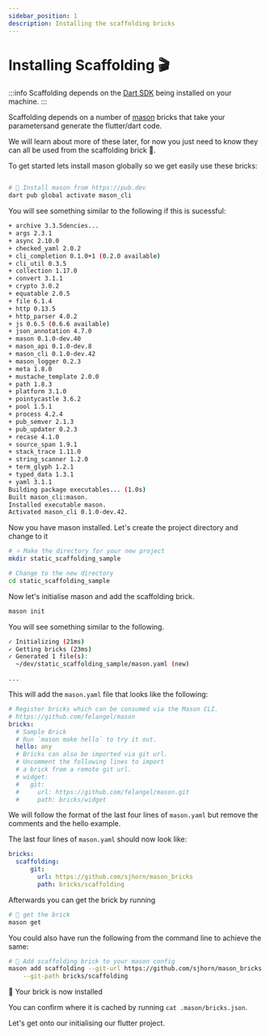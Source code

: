 ```yaml
---
sidebar_position: 1
description: Installing the scaffolding bricks
---
```


# Installing Scaffolding 🎬

:::info
Scaffolding depends on the [Dart SDK](https://dart.dev/get-dart) being installed on your machine.
:::


Scaffolding depends on a number of [mason](https://docs.brickhub.dev/) bricks that take your parametersand generate the flutter/dart code. 

We will learn about more of these later, for now you just need to know they can all be used from the scaffolding brick 🧱.

To get started lets install mason globally so we get easily use these bricks:

```sh

# 🎯 Install mason from https://pub.dev
dart pub global activate mason_cli

```

You will see something similar to the following if this is sucessful:

```sh
+ archive 3.3.5dencies... 
+ args 2.3.1
+ async 2.10.0
+ checked_yaml 2.0.2
+ cli_completion 0.1.0+1 (0.2.0 available)
+ cli_util 0.3.5
+ collection 1.17.0
+ convert 3.1.1
+ crypto 3.0.2
+ equatable 2.0.5
+ file 6.1.4
+ http 0.13.5
+ http_parser 4.0.2
+ js 0.6.5 (0.6.6 available)
+ json_annotation 4.7.0
+ mason 0.1.0-dev.40
+ mason_api 0.1.0-dev.8
+ mason_cli 0.1.0-dev.42
+ mason_logger 0.2.3
+ meta 1.8.0
+ mustache_template 2.0.0
+ path 1.8.3
+ platform 3.1.0
+ pointycastle 3.6.2
+ pool 1.5.1
+ process 4.2.4
+ pub_semver 2.1.3
+ pub_updater 0.2.3
+ recase 4.1.0
+ source_span 1.9.1
+ stack_trace 1.11.0
+ string_scanner 1.2.0
+ term_glyph 1.2.1
+ typed_data 1.3.1
+ yaml 3.1.1
Building package executables... (1.0s)
Built mason_cli:mason.
Installed executable mason.
Activated mason_cli 0.1.0-dev.42.

```

Now you have mason installed. Let's create the project directory and change to it 

```sh
# ⭐️ Make the directory for your new project 
mkdir static_scaffolding_sample

# Change to the new directory
cd static_scaffolding_sample
```
Now let's initialise mason and add the scaffolding brick.

```sh
mason init
```

You will see something similar to the following. 

```sh
✓ Initializing (21ms)
✓ Getting bricks (23ms)
✓ Generated 1 file(s):
  ~/dev/static_scaffolding_sample/mason.yaml (new)

...
```

This will add the `mason.yaml` file that looks like the following:

```yaml
# Register bricks which can be consumed via the Mason CLI.
# https://github.com/felangel/mason
bricks:
  # Sample Brick
  # Run `mason make hello` to try it out.
  hello: any
  # Bricks can also be imported via git url.
  # Uncomment the following lines to import
  # a brick from a remote git url.
  # widget:
  #   git:
  #     url: https://github.com/felangel/mason.git
  #     path: bricks/widget
```

We will follow the format of the last four lines of `mason.yaml` but remove the comments and the hello example.

The last four lines of `mason.yaml` should now look like:
```yaml
bricks:
  scaffolding:
      git:
        url: https://github.com/sjhorn/mason_bricks
        path: bricks/scaffolding
```

Afterwards you can get the brick by running
```sh
# 💾 get the brick
mason get
```


You could also have run the following from the command line to achieve the same:

```sh
# 🧱 Add scaffolding brick to your mason config
mason add scaffolding --git-url https://github.com/sjhorn/mason_bricks \
    --git-path bricks/scaffolding
```

🎈 Your brick is now installed 

You can confirm where it is cached by running `cat .mason/bricks.json`. 

Let's get onto our initialising our flutter project. 